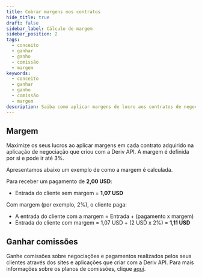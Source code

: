 ```yaml
---
title: Cobrar margens nos contratos
hide_title: true
draft: false
sidebar_label: Cálculo de margem
sidebar_position: 2
tags:
  - conceito
  - ganhar
  - ganho
  - comissão
  - margem
keywords:
  - conceito
  - ganhar
  - ganho
  - comissão
  - margem
description: Saiba como aplicar margens de lucro aos contratos de negociação obtidos através da sua aplicação de negociação.
---
```


## Margem

Maximize os seus lucros ao aplicar margens em cada contrato adquirido na aplicação de negociação que criou com a Deriv API. A margem é definida por si e pode ir até 3%.

Apresentamos abaixo um exemplo de como a margem é calculada.

Para receber um pagamento de **2,00 USD**:

- Entrada do cliente sem margem = **1,07 USD**

Com margem (por exemplo, 2%), o cliente paga:

- A entrada do cliente com a margem = Entrada + (pagamento x margem)
- Entrada do cliente com margem = 1,07 USD + (2 USD x 2%) = **1,11 USD**

## Ganhar comissões

Ganhe comissões sobre negociações e pagamentos realizados pelos seus clientes através dos sites e aplicações que criar com a Deriv API. Para mais informações sobre os planos de comissões, clique [aqui](https://www.deriv.com/partners/affiliate-ib).
